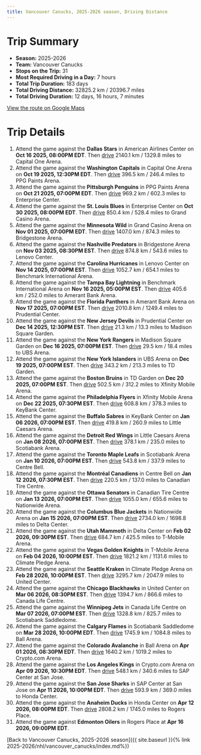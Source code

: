 ```yaml
---
title: Vancouver Canucks, 2025-2026 season, Driving Distance
---
```


# Trip Summary
- **Season:** 2025-2026
- **Team:** Vancouver Canucks
- **Stops on the Trip:** 31
- **Most Required Driving in a Day:** 7 hours
- **Total Trip Duration:** 183 days
- **Total Driving Distance:** 32825.2 km / 20396.7 miles
- **Total Driving Duration:** 12 days, 16 hours, 7 minutes

[View the route on Google Maps](https://www.google.com/maps/dir/American+Airlines+Center+Dallas/Capital+One+Arena+Washington/PPG+Paints+Arena+Pittsburgh/Enterprise+Center+St.+Louis/Grand+Casino+Arena+Minnesota/Bridgestone+Arena+Nashville/Lenovo+Center+Carolina/Benchmark+International+Arena+Tampa+Bay/Amerant+Bank+Arena+Florida/Prudential+Center+New+Jersey/Madison+Square+Garden+New+York/UBS+Arena+New+York/TD+Garden+Boston/Xfinity+Mobile+Arena+Philadelphia/KeyBank+Center+Buffalo/Little+Caesars+Arena+Detroit/Scotiabank+Arena+Toronto/Centre+Bell+Montréal/Canadian+Tire+Centre+Ottawa/Nationwide+Arena+Columbus/Delta+Center+Utah/T-Mobile+Arena+Vegas/Climate+Pledge+Arena+Seattle/United+Center+Chicago/Canada+Life+Centre+Winnipeg/Scotiabank+Saddledome+Calgary/Ball+Arena+Colorado/Crypto.com+Arena+Los+Angeles/SAP+Center+at+San+Jose+San+Jose/Honda+Center+Anaheim/Rogers+Place+Edmonton)

# Trip Details
1. Attend the game against the **Dallas Stars** in American Airlines Center on **Oct 16 2025, 08:00PM EDT**. Then [drive](https://www.google.com/maps/dir/American+Airlines+Center+Dallas/Capital+One+Arena+Washington) 2140.1 km / 1329.8 miles to Capital One Arena.
2. Attend the game against the **Washington Capitals** in Capital One Arena on **Oct 19 2025, 12:30PM EDT**. Then [drive](https://www.google.com/maps/dir/Capital+One+Arena+Washington/PPG+Paints+Arena+Pittsburgh) 396.5 km / 246.4 miles to PPG Paints Arena.
3. Attend the game against the **Pittsburgh Penguins** in PPG Paints Arena on **Oct 21 2025, 07:00PM EDT**. Then [drive](https://www.google.com/maps/dir/PPG+Paints+Arena+Pittsburgh/Enterprise+Center+St.+Louis) 969.2 km / 602.3 miles to Enterprise Center.
4. Attend the game against the **St. Louis Blues** in Enterprise Center on **Oct 30 2025, 08:00PM EDT**. Then [drive](https://www.google.com/maps/dir/Enterprise+Center+St.+Louis/Grand+Casino+Arena+Minnesota) 850.4 km / 528.4 miles to Grand Casino Arena.
5. Attend the game against the **Minnesota Wild** in Grand Casino Arena on **Nov 01 2025, 07:00PM EDT**. Then [drive](https://www.google.com/maps/dir/Grand+Casino+Arena+Minnesota/Bridgestone+Arena+Nashville) 1407.0 km / 874.3 miles to Bridgestone Arena.
6. Attend the game against the **Nashville Predators** in Bridgestone Arena on **Nov 03 2025, 08:30PM EST**. Then [drive](https://www.google.com/maps/dir/Bridgestone+Arena+Nashville/Lenovo+Center+Carolina) 874.8 km / 543.6 miles to Lenovo Center.
7. Attend the game against the **Carolina Hurricanes** in Lenovo Center on **Nov 14 2025, 07:00PM EST**. Then [drive](https://www.google.com/maps/dir/Lenovo+Center+Carolina/Benchmark+International+Arena+Tampa+Bay) 1052.7 km / 654.1 miles to Benchmark International Arena.
8. Attend the game against the **Tampa Bay Lightning** in Benchmark International Arena on **Nov 16 2025, 05:00PM EST**. Then [drive](https://www.google.com/maps/dir/Benchmark+International+Arena+Tampa+Bay/Amerant+Bank+Arena+Florida) 405.6 km / 252.0 miles to Amerant Bank Arena.
9. Attend the game against the **Florida Panthers** in Amerant Bank Arena on **Nov 17 2025, 07:00PM EST**. Then [drive](https://www.google.com/maps/dir/Amerant+Bank+Arena+Florida/Prudential+Center+New+Jersey) 2010.8 km / 1249.4 miles to Prudential Center.
10. Attend the game against the **New Jersey Devils** in Prudential Center on **Dec 14 2025, 12:30PM EST**. Then [drive](https://www.google.com/maps/dir/Prudential+Center+New+Jersey/Madison+Square+Garden+New+York) 21.3 km / 13.3 miles to Madison Square Garden.
11. Attend the game against the **New York Rangers** in Madison Square Garden on **Dec 16 2025, 07:00PM EST**. Then [drive](https://www.google.com/maps/dir/Madison+Square+Garden+New+York/UBS+Arena+New+York) 29.5 km / 18.4 miles to UBS Arena.
12. Attend the game against the **New York Islanders** in UBS Arena on **Dec 19 2025, 07:00PM EST**. Then [drive](https://www.google.com/maps/dir/UBS+Arena+New+York/TD+Garden+Boston) 343.2 km / 213.3 miles to TD Garden.
13. Attend the game against the **Boston Bruins** in TD Garden on **Dec 20 2025, 07:00PM EST**. Then [drive](https://www.google.com/maps/dir/TD+Garden+Boston/Xfinity+Mobile+Arena+Philadelphia) 502.5 km / 312.2 miles to Xfinity Mobile Arena.
14. Attend the game against the **Philadelphia Flyers** in Xfinity Mobile Arena on **Dec 22 2025, 07:30PM EST**. Then [drive](https://www.google.com/maps/dir/Xfinity+Mobile+Arena+Philadelphia/KeyBank+Center+Buffalo) 608.8 km / 378.3 miles to KeyBank Center.
15. Attend the game against the **Buffalo Sabres** in KeyBank Center on **Jan 06 2026, 07:00PM EST**. Then [drive](https://www.google.com/maps/dir/KeyBank+Center+Buffalo/Little+Caesars+Arena+Detroit) 419.8 km / 260.9 miles to Little Caesars Arena.
16. Attend the game against the **Detroit Red Wings** in Little Caesars Arena on **Jan 08 2026, 07:00PM EST**. Then [drive](https://www.google.com/maps/dir/Little+Caesars+Arena+Detroit/Scotiabank+Arena+Toronto) 378.1 km / 235.0 miles to Scotiabank Arena.
17. Attend the game against the **Toronto Maple Leafs** in Scotiabank Arena on **Jan 10 2026, 07:00PM EST**. Then [drive](https://www.google.com/maps/dir/Scotiabank+Arena+Toronto/Centre+Bell+Montréal) 543.8 km / 337.9 miles to Centre Bell.
18. Attend the game against the **Montréal Canadiens** in Centre Bell on **Jan 12 2026, 07:30PM EST**. Then [drive](https://www.google.com/maps/dir/Centre+Bell+Montréal/Canadian+Tire+Centre+Ottawa) 220.5 km / 137.0 miles to Canadian Tire Centre.
19. Attend the game against the **Ottawa Senators** in Canadian Tire Centre on **Jan 13 2026, 07:00PM EST**. Then [drive](https://www.google.com/maps/dir/Canadian+Tire+Centre+Ottawa/Nationwide+Arena+Columbus) 1055.0 km / 655.6 miles to Nationwide Arena.
20. Attend the game against the **Columbus Blue Jackets** in Nationwide Arena on **Jan 15 2026, 07:00PM EST**. Then [drive](https://www.google.com/maps/dir/Nationwide+Arena+Columbus/Delta+Center+Utah) 2734.0 km / 1698.8 miles to Delta Center.
21. Attend the game against the **Utah Mammoth** in Delta Center on **Feb 02 2026, 09:30PM EST**. Then [drive](https://www.google.com/maps/dir/Delta+Center+Utah/T-Mobile+Arena+Vegas) 684.7 km / 425.5 miles to T-Mobile Arena.
22. Attend the game against the **Vegas Golden Knights** in T-Mobile Arena on **Feb 04 2026, 10:00PM EST**. Then [drive](https://www.google.com/maps/dir/T-Mobile+Arena+Vegas/Climate+Pledge+Arena+Seattle) 1821.2 km / 1131.6 miles to Climate Pledge Arena.
23. Attend the game against the **Seattle Kraken** in Climate Pledge Arena on **Feb 28 2026, 10:00PM EST**. Then [drive](https://www.google.com/maps/dir/Climate+Pledge+Arena+Seattle/United+Center+Chicago) 3295.7 km / 2047.9 miles to United Center.
24. Attend the game against the **Chicago Blackhawks** in United Center on **Mar 06 2026, 08:30PM EST**. Then [drive](https://www.google.com/maps/dir/United+Center+Chicago/Canada+Life+Centre+Winnipeg) 1394.7 km / 866.6 miles to Canada Life Centre.
25. Attend the game against the **Winnipeg Jets** in Canada Life Centre on **Mar 07 2026, 07:00PM EST**. Then [drive](https://www.google.com/maps/dir/Canada+Life+Centre+Winnipeg/Scotiabank+Saddledome+Calgary) 1328.8 km / 825.7 miles to Scotiabank Saddledome.
26. Attend the game against the **Calgary Flames** in Scotiabank Saddledome on **Mar 28 2026, 10:00PM EDT**. Then [drive](https://www.google.com/maps/dir/Scotiabank+Saddledome+Calgary/Ball+Arena+Colorado) 1745.9 km / 1084.8 miles to Ball Arena.
27. Attend the game against the **Colorado Avalanche** in Ball Arena on **Apr 01 2026, 08:30PM EDT**. Then [drive](https://www.google.com/maps/dir/Ball+Arena+Colorado/Crypto.com+Arena+Los+Angeles) 1640.2 km / 1019.2 miles to Crypto.com Arena.
28. Attend the game against the **Los Angeles Kings** in Crypto.com Arena on **Apr 09 2026, 10:30PM EDT**. Then [drive](https://www.google.com/maps/dir/Crypto.com+Arena+Los+Angeles/SAP+Center+at+San+Jose+San+Jose) 548.1 km / 340.6 miles to SAP Center at San Jose.
29. Attend the game against the **San Jose Sharks** in SAP Center at San Jose on **Apr 11 2026, 10:00PM EDT**. Then [drive](https://www.google.com/maps/dir/SAP+Center+at+San+Jose+San+Jose/Honda+Center+Anaheim) 593.9 km / 369.0 miles to Honda Center.
30. Attend the game against the **Anaheim Ducks** in Honda Center on **Apr 12 2026, 08:00PM EDT**. Then [drive](https://www.google.com/maps/dir/Honda+Center+Anaheim/Rogers+Place+Edmonton) 2808.2 km / 1745.0 miles to Rogers Place.
31. Attend the game against **Edmonton Oilers** in Rogers Place at **Apr 16 2026, 09:00PM EDT**.

[Back to Vancouver Canucks, 2025-2026 season]({{ site.baseurl }}{% link 2025-2026/nhl/vancouver_canucks/index.md%})
